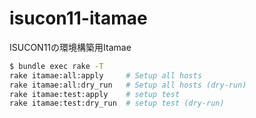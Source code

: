 # isucon11-itamae
ISUCON11の環境構築用Itamae

```bash
$ bundle exec rake -T
rake itamae:all:apply     # Setup all hosts
rake itamae:all:dry_run   # Setup all hosts (dry-run)
rake itamae:test:apply    # setup test
rake itamae:test:dry_run  # setup test (dry-run)
```
